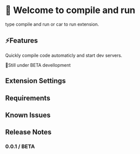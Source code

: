 # 👋 Welcome to compile and run

type compile and run or car to run extension.
## ⚡Features
Quickly compile code automaticly and start dev servers.

🤞Still under BETA devellopment

## Extension Settings

## Requirements

## Known Issues

## Release Notes

### 0.0.1 / BETA

